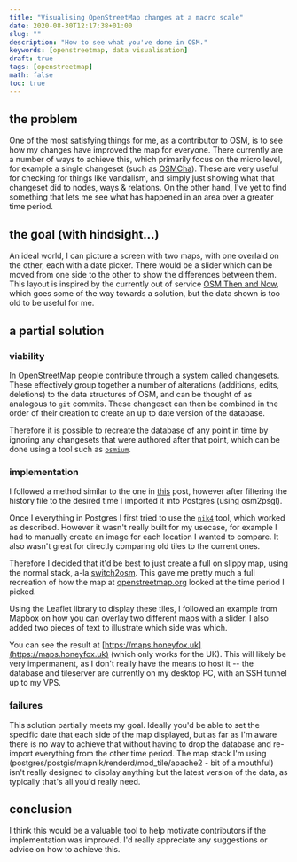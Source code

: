 ```yaml
---
title: "Visualising OpenStreetMap changes at a macro scale"
date: 2020-08-30T12:17:38+01:00
slug: ""
description: "How to see what you've done in OSM."
keywords: [openstreetmap, data visualisation]
draft: true
tags: [openstreetmap]
math: false
toc: true
---
```


## the problem

One of the most satisfying things for me, as a contributor to OSM, is to see how my changes have improved the map for everyone. There currently are a number of ways to achieve this, which primarily focus on the micro level, for example a single changeset (such as [OSMCha](https://osmcha.org)). These are very useful for checking for things like vandalism, and simply just showing what that changeset did to nodes, ways & relations. On the other hand, I've yet to find something that lets me see what has happened in an area over a greater time period.

## the goal (with hindsight...)

An ideal world, I can picture a screen with two maps, with one overlaid on the other, each with a date picker. There would be a slider which can be moved from one side to the other to show the differences between them. This layout is inspired by the currently out of service [OSM Then and Now](https://mvexel.github.io/thenandnow/), which goes some of the way towards a solution, but the data shown is too old to be useful for me.

## a partial solution

### viability

In OpenStreetMap people contribute through a system called changesets. These effectively group together a number of alterations (additions, edits, deletions) to the data structures of OSM, and can be thought of as analogous to `git` commits. These changeset can then be combined in the order of their creation to create an up to date version of the database.

Therefore it is possible to recreate the database of any point in time by ignoring any changesets that were authored after that point, which can be done using a tool such as [`osmium`](https://osmcode.org/osmium-tool/).

### implementation

I followed a method similar to the one in [this](https://hackmd.io/XfrY334rS7CV0tnPzx8Wvw) post, however after filtering the history file to the desired time I imported it into Postgres (using osm2psgl).

Once I everything in Postgres I first tried to use the [`nik4`](https://github.com/Zverik/Nik4) tool, which worked as described. However it wasn't really built for my usecase, for example I had to manually create an image for each location I wanted to compare. It also wasn't great for directly comparing old tiles to the current ones.

Therefore I decided that it'd be best to just create a full on slippy map, using the normal stack, a-la [switch2osm](https://switch2osm.org/serving-tiles/manually-building-a-tile-server-20-04-lts/). This gave me pretty much a full recreation of how the map at [openstreetmap.org](https://openstreetmap.org) looked at the time period I picked.

Using the Leaflet library to display these tiles, I followed an example from Mapbox on how you can overlay two different maps with a slider. I also added two pieces of text to illustrate which side was which.

You can see the result at [https://maps.honeyfox.uk](https://maps.honeyfox.uk) (which only works for the UK). This will likely be very impermanent, as I don't really have the means to host it -- the database and tileserver are currently on my desktop PC, with an SSH tunnel up to my VPS.

### failures

This solution partially meets my goal. Ideally you'd be able to set the specific date that each side of the map displayed, but as far as I'm aware there is no way to achieve that without having to drop the database and re-import everything from the other time period. The map stack I'm using (postgres/postgis/mapnik/renderd/mod_tile/apache2 - bit of a mouthful) isn't really designed to display anything but the latest version of the data, as typically that's all you'd really need.

## conclusion

I think this would be a valuable tool to help motivate contributors if the implementation was improved. I'd really appreciate any suggestions or advice on how to achieve this.
